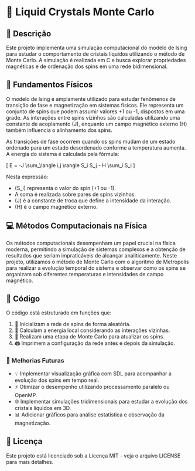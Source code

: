 # 💎 Liquid Crystals Monte Carlo

## 📝 Descrição
Este projeto implementa uma simulação computacional do modelo de Ising para estudar o comportamento de cristais líquidos utilizando o método de Monte Carlo. A simulação é realizada em C e busca explorar propriedades magnéticas e de ordenação dos spins em uma rede bidimensional.

## 🌌 Fundamentos Físicos
O modelo de Ising é amplamente utilizado para estudar fenômenos de transição de fase e magnetização em sistemas físicos. Ele representa um conjunto de spins que podem assumir valores +1 ou -1, dispostos em uma grade. As interações entre spins vizinhos são calculadas utilizando uma constante de acoplamento \(J\), enquanto um campo magnético externo \(H\) também influencia o alinhamento dos spins.

As transições de fase ocorrem quando os spins mudam de um estado ordenado para um estado desordenado conforme a temperatura aumenta. A energia do sistema é calculada pela fórmula:

\[
E = -J \sum_\langle i,j \rangle S_i S_j - H \sum_i S_i
\]

Nesta expressão:
- \(S_i\) representa o valor do spin (+1 ou -1).
- A soma é realizada sobre pares de spins vizinhos.
- \(J\) é a constante de troca que define a intensidade da interação.
- \(H\) é o campo magnético externo.

## 💻 Métodos Computacionais na Física
Os métodos computacionais desempenham um papel crucial na física moderna, permitindo a simulação de sistemas complexos e a obtenção de resultados que seriam impraticáveis de alcançar analiticamente. Neste projeto, utilizamos o método de Monte Carlo com o algoritmo de Metropolis para realizar a evolução temporal do sistema e observar como os spins se organizam sob diferentes temperaturas e intensidades de campo magnético.

## 🧠 Código
O código está estruturado em funções que:
1. 🔧 Inicializam a rede de spins de forma aleatória.
2. 📐 Calculam a energia local considerando as interações vizinhas.
3. 🔁 Realizam uma etapa de Monte Carlo para atualizar os spins.
4. 🖨️ Imprimem a configuração da rede antes e depois da simulação.

### 🚀 Melhorias Futuras
- 💡 Implementar visualização gráfica com SDL para acompanhar a evolução dos spins em tempo real.
- ⚡ Otimizar o desempenho utilizando processamento paralelo ou OpenMP.
- 🌐 Implementar simulações tridimensionais para estudar a evolução dos cristais líquidos em 3D.
- 📊 Adicionar gráficos para análise estatística e observação da magnetização.

## 📝 Licença
Este projeto está licenciado sob a Licença MIT - veja o arquivo LICENSE para mais detalhes.

